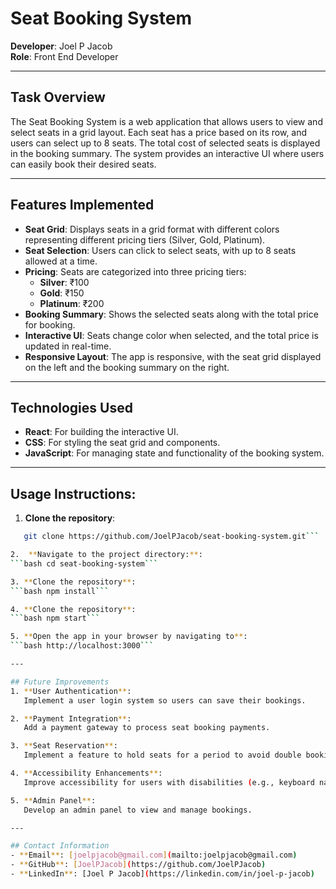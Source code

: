 # Seat Booking System

**Developer**: Joel P Jacob  
**Role**: Front End Developer  

---

## Task Overview
The Seat Booking System is a web application that allows users to view and select seats in a grid layout. Each seat has a price based on its row, and users can select up to 8 seats. The total cost of selected seats is displayed in the booking summary. The system provides an interactive UI where users can easily book their desired seats.

---

## Features Implemented
- **Seat Grid**: Displays seats in a grid format with different colors representing different pricing tiers (Silver, Gold, Platinum).
- **Seat Selection**: Users can click to select seats, with up to 8 seats allowed at a time.
- **Pricing**: Seats are categorized into three pricing tiers:
  - **Silver**: ₹100
  - **Gold**: ₹150
  - **Platinum**: ₹200
- **Booking Summary**: Shows the selected seats along with the total price for booking.
- **Interactive UI**: Seats change color when selected, and the total price is updated in real-time.
- **Responsive Layout**: The app is responsive, with the seat grid displayed on the left and the booking summary on the right.

---

## Technologies Used
- **React**: For building the interactive UI.
- **CSS**: For styling the seat grid and components.
- **JavaScript**: For managing state and functionality of the booking system.

---

## Usage Instructions:
1. **Clone the repository**:
   
```bash 
   git clone https://github.com/JoelPJacob/seat-booking-system.git```

2.  **Navigate to the project directory:**:
```bash cd seat-booking-system```

3. **Clone the repository**:
```bash npm install```

4. **Clone the repository**:
```bash npm start```

5. **Open the app in your browser by navigating to**:
```bash http://localhost:3000```

---

## Future Improvements
1. **User Authentication**:  
   Implement a user login system so users can save their bookings.

2. **Payment Integration**:  
   Add a payment gateway to process seat booking payments.

3. **Seat Reservation**:  
   Implement a feature to hold seats for a period to avoid double booking.

4. **Accessibility Enhancements**:  
   Improve accessibility for users with disabilities (e.g., keyboard navigation, screen reader support).

5. **Admin Panel**:  
   Develop an admin panel to view and manage bookings.

---

## Contact Information
- **Email**: [joelpjacob@gmail.com](mailto:joelpjacob@gmail.com)  
- **GitHub**: [JoelPJacob](https://github.com/JoelPJacob)  
- **LinkedIn**: [Joel P Jacob](https://linkedin.com/in/joel-p-jacob)  
